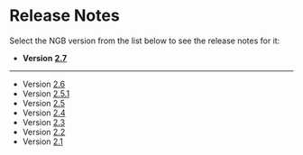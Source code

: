 # Release Notes

Select the NGB version from the list below to see the release notes for it:

- **Version** [**2.7**](2.7/2.7.md)

***

- Version [2.6](2.6/v2.6.md)
- Version [2.5.1](2.5.1/v2.5.1.md)
- Version [2.5](2.5/v2.5.md)
- Version [2.4](2.4/v2.4.md)
- Version [2.3](2.3/v2.3.md)
- Version [2.2](2.2/v2.2.md)
- Version [2.1](2.1/v2.1.md)
